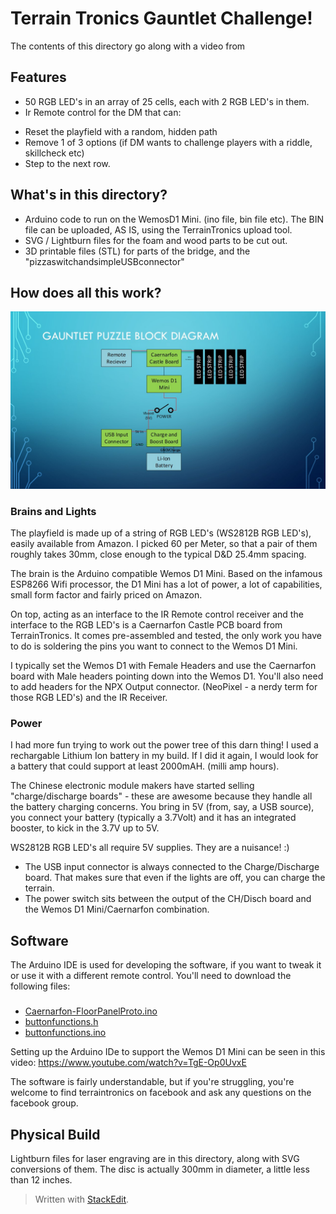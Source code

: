
# Terrain Tronics Gauntlet Challenge!

The contents of this directory go along with a video from 

## Features

- 50 RGB LED's in an array of 25 cells, each with 2 RGB LED's in them.
- Ir Remote control for the DM that can:
* Reset the playfield with a random, hidden path
* Remove 1 of 3 options (if DM wants to challenge players with a riddle, skillcheck etc)
* Step to the next row.


## What's in this directory?

- Arduino code to run on the WemosD1 Mini. (ino file, bin file etc). The BIN file can be uploaded, AS IS, using the TerrainTronics upload tool.
- SVG / Lightburn files for the foam and wood parts to be cut out.
- 3D printable files (STL) for parts of the bridge, and the "pizzaswitchandsimpleUSBconnector"


## How does all this work?
![](https://github.com/Audio-Rochey/Terrain-Tronics-Caernarfon-Castle/blob/4aec2eabd1f5332a5f59a078c7698883c2515f22/Demo-FallingFloors/images/gauntletbd.jpg)

### Brains and Lights
The playfield is made up of a string of RGB LED's (WS2812B RGB LED's), easily available from Amazon. I picked 60 per Meter, so that a pair of them roughly takes 30mm, close enough to the typical D&D 25.4mm spacing.

The brain is the Arduino compatible Wemos D1 Mini. Based on the infamous ESP8266 Wifi processor, the D1 Mini has a lot of power, a lot of capabilities, small form factor and fairly priced on Amazon.

On top, acting as an interface to the IR Remote control receiver and the interface to the RGB LED's is a Caernarfon Castle PCB board from TerrainTronics. It comes pre-assembled and tested, the only work you have to do is soldering the pins you want to connect to the Wemos D1 Mini.

I typically set the Wemos D1 with Female Headers and use the Caernarfon board with Male headers pointing down into the Wemos D1.
You'll also need to add headers for the NPX Output connector. (NeoPixel - a nerdy term for those RGB LED's) and the IR Receiver.

### Power
I had more fun trying to work out the power tree of this darn thing!
I used a rechargable Lithium Ion battery in my build. If I did it again, I would look for a battery that could support at least 2000mAH. (milli amp hours).

The Chinese electronic module makers have started selling "charge/discharge boards" - these are awesome because they handle all the battery charging concerns. You bring in 5V (from, say, a USB source), you connect your battery (typically a 3.7Volt) and it has an integrated booster, to kick in the 3.7V up to 5V.

WS2812B RGB LED's all require 5V supplies. They are a nuisance! :)

- The USB input connector is always connected to the Charge/Discharge board. That makes sure that even if the lights are off, you can charge the terrain.
- The power switch sits between the output of the CH/Disch board and the Wemos D1 Mini/Caernarfon combination.

## Software

The Arduino IDE is used for developing the software, if you want to tweak it or use it with a different remote control.
You'll need to download the following files:
### 

 - [Caernarfon-FloorPanelProto.ino](https://github.com/Audio-Rochey/Terrain-Tronics-Caernarfon-Castle/blob/main/Demo-FallingFloors/Caernarfon-FloorPanelProto.ino)
 - [buttonfunctions.h](https://github.com/Audio-Rochey/Terrain-Tronics-Caernarfon-Castle/blob/main/Demo-FallingFloors/buttonfunctions.h)
 - [buttonfunctions.ino](https://github.com/Audio-Rochey/Terrain-Tronics-Caernarfon-Castle/blob/main/Demo-FallingFloors/buttonfunctions.ino)

Setting up the Arduino IDe to support the Wemos D1 Mini can be seen in this video: https://www.youtube.com/watch?v=TgE-Op0UvxE

The software is fairly understandable, but if you're struggling, you're welcome to find terraintronics on facebook and ask any questions on the facebook group.

## Physical Build

Lightburn files for laser engraving are in this directory, along with SVG conversions of them. The disc is actually 300mm in diameter, a little less than 12 inches.





> Written with [StackEdit](https://stackedit.io/).
